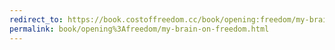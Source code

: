 ```yaml
---
redirect_to: https://book.costoffreedom.cc/book/opening:freedom/my-brain-on-freedom.html
permalink: book/opening%3Afreedom/my-brain-on-freedom.html
---
```

